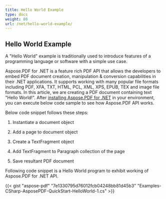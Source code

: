 ```yaml
---
title: Hello World Example
type: docs
weight: 80
url: /net/hello-world-example/
---
```


## **Hello World Example**


A "Hello World" example is traditionally used to introduce features of a programming language or software with a simple use case.

Aspose.PDF for .NET is a feature rich PDF API that allows the developers to embed PDF document creation, manipulation & conversion capabilities in their .NET applications. It supports working with many popular file formats including PDF, XFA, TXT, HTML, PCL, XML, XPS, EPUB, TEX and image file formats. In this article, we are creating a PDF document containing text "Hello World!". After [installing Aspose.PDF for .NET](/pdf/net/installation/) in your environment, you can execute below code sample to see how Aspose.PDF API works.

Below code snippet follows these steps:

1. Instantiate a document object

2. Add a page to document object

3. Create a TextFragment object

4. Add TextFragment to Paragraph collection of the page

5. Save resultant PDF document

Following code snippet is a Hello World program to exhibit working of Aspose.PDF for .NET API.



{{< gist "aspose-pdf" "7e1330795d76012fcb04248bb81d45b3" "Examples-CSharp-AsposePDF-QuickStart-HelloWorld-1.cs" >}}








